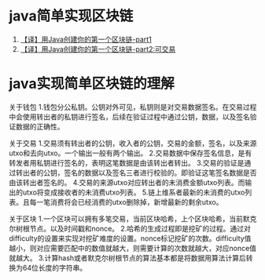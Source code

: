 # java简单实现区块链

1. [【译】用Java创建你的第一个区块链-part1](https://longfeizheng.github.io/2018/03/10/%E7%94%A8Java%E5%88%9B%E5%BB%BA%E4%BD%A0%E7%9A%84%E7%AC%AC%E4%B8%80%E4%B8%AA%E5%8C%BA%E5%9D%97%E9%93%BE-part1/)
2. [【译】用Java创建你的第一个区块链-part2:可交易](https://longfeizheng.github.io/2018/03/11/%E7%94%A8Java%E5%88%9B%E5%BB%BA%E4%BD%A0%E7%9A%84%E7%AC%AC%E4%B8%80%E4%B8%AA%E5%8C%BA%E5%9D%97%E9%93%BE-part2/)


# java实现简单区块链的理解
关于钱包
1.钱包分公私钥。公钥对外可见，私钥则是对交易数据签名。在交易过程中会使用转出者的私钥进行签名，后续在验证过程中通过公钥，数据，以及签名验证数据的正确性。

关于交易
1.交易须有转出者的公钥，收入者的公钥，交易的金额，签名，以及来源utxo和去向utxo。一个输出一般有两个输出。
2.交易数据中保存签名信息，是有转发者用私钥进行签名的，表明这笔数据是由该转出者转出。
3.交易的验证是通过转出者的公钥，签名的数据以及签名三者进行校验的。即验证这笔签名数据是否由该转出者签名的。
4.交易的来源utxo对应转出者的未消费金额utxo列表。而输出的utxo将变成接收者的未消费utxo列表。
5.链上维系者最新的未消费的utxo列表。且每一笔消费将会已经消费的utxo删除掉，新增最新的剩余utxo。

关于区块
1.一个区块可以拥有多笔交易，当前区块哈希，上个区块哈希，当前默克尔树根节点。以及时间戳和nonce。
2.哈希的生成过程即是挖矿的过程。通过对difficulty的设置来实现对挖矿难度的设置。nonce标记挖矿的次数。difficulty值越小，则对应需要匹配中的数值就越大，则需要计算的次数就越大，对应nonce值就越大。
3.计算hash或者默克尔树根节点的算法基本都是将数据用算法计算后转换为64位长度的字符串。
